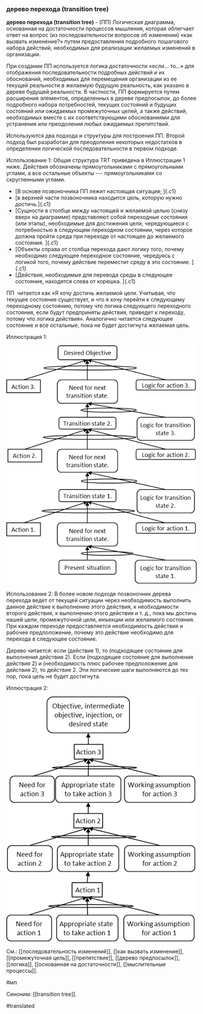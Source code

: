 ### дерево перехода (transition tree)

**дерево перехода (transition tree)** - (ПП) Логическая диаграмма, основанная на достаточности процессов мышления, которая облегчает ответ на вопрос (из последовательности вопросов об изменении) «как вызвать изменение?» путем предоставления подробного пошагового набора действий, необходимых для реализации желаемых изменений в организации.

При создании ПП используется логика достаточности «если... то...» для отображения последовательности подробных действий и их обоснований, необходимых для перемещения организации из ее текущей реальности в желаемую будущую реальность, как указано в дереве будущей реальности. В частности, ПП формируется путем расширения элементов, определенных в дереве предпосылок, до более подробного набора потребностей, текущих состояний и будущих состояний или ожидаемых промежуточных целей, а также действий, необходимых вместе с их соответствующими обоснованиями для устранения или преодоления любых ожидаемых препятствий.

Используются два подхода и структуры для построения ПП. Второй подход был разработан для преодоления некоторых недостатков в определении логической последовательности в первом подходе.

Использование 1: Общая структура TRT приведена в Иллюстрации 1 ниже. Действия обозначены прямоугольниками с прямоугольными углами, а все остальные объекты --- прямоугольниками со скругленными углами.

-   [В основе позвоночника ПП лежит настоящая ситуация; ]{.c1}
-   [в верхней части позвоночника находится цель, которую нужно достичь.]{.c1}
-   [Сущности в столбце между настоящей и желаемой целью (снизу вверх на диаграмме) представляют собой переходные состояния (или этапы), необходимые для достижения цели, чередующиеся с потребностью в следующем переходном состоянии, через которое должна пройти среда при переходе от настоящее до желаемого состояния. ]{.c1}
-   [Объекты справа от столбца перехода дают логику того, почему необходимо следующее переходное состояние, чередуясь с логикой того, почему действие переместит среду в это состояние. ]{.c1}
-   [Действия, необходимые для перевода среды в следующее состояние, находятся слева от корешка. ]{.c1}

ПП  читается как «Я хочу достичь желаемой цели. Учитывая, что текущее состояние существует, и что я хочу перейти к следующему переходному состоянию, потому что логика следующего переходного состояния, если будут предприняты действия, приведет к переходу, потому что логика действия». Аналогично читается следующее состояние и все остальные, пока не будет достигнута желаемая цель.

Иллюстрация 1:

![](images/image84.png)

Использование 2: В более новом подходе позвоночник дерева перехода ведет от текущей ситуации через необходимость выполнить данное действие к выполнению этого действия, к необходимости второго действия, к выполнению этого действия и т. д., пока мы достичь нашей цели, промежуточной цели, инъекции или желаемого состояния. При каждом переходе предоставляется необходимость действия и рабочее предположение, почему это действие необходимо для перехода в следующее состояние.

Дерево читается: если (действие 1), то (подходящее состояние для выполнения действия 2). Если (подходящее состояние для выполнения действия 2) и (необходимость плюс рабочее предположение для действия 2), то действие 2. Эти логические шаги выполняются до тех пор, пока цель не будет достигнута.

Иллюстрация 2:

![](images/image62.png)

См.: [[последовательность изменений]], [[как вызвать изменение]], [[промежуточная цель]], [[препятствие]], [[дерево предпосылок]], [[логика]], [[основанная на достаточности]], [[мыслительные процессы]].

#мп

Синоним: [[transition tree]].

#translated
